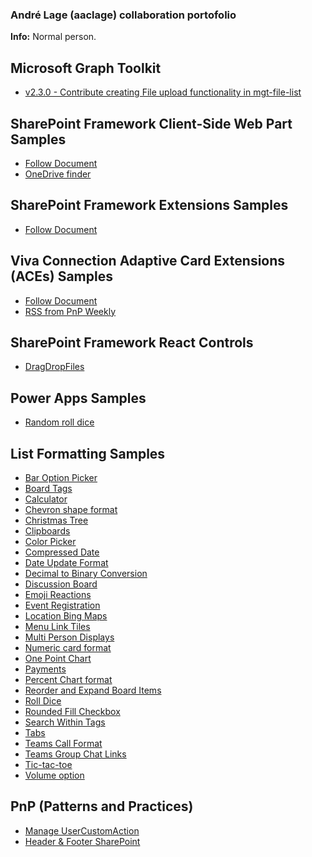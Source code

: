 ### André Lage (aaclage) collaboration portofolio

**Info:** Normal person. 

## Microsoft Graph Toolkit

- [v2.3.0 - Contribute creating File upload functionality in mgt-file-list](https://github.com/microsoftgraph/microsoft-graph-toolkit/releases/tag/v2.3.0)

## SharePoint Framework Client-Side Web Part Samples

- [Follow Document](https://github.com/pnp/sp-dev-fx-webparts/tree/main/samples/react-follow-document)
- [OneDrive finder](https://github.com/pnp/sp-dev-fx-webparts/tree/main/samples/react-onedrive-finder)

## SharePoint Framework Extensions Samples

- [Follow Document](https://github.com/pnp/sp-dev-fx-extensions/tree/main/samples/react-command-follow-document)

## Viva Connection Adaptive Card Extensions (ACEs) Samples

- [Follow Document](https://github.com/pnp/sp-dev-fx-aces/tree/main/samples/PrimaryTextCard-Follow-Documents)
- [RSS from PnP Weekly](https://github.com/pnp/sp-dev-fx-aces/tree/main/samples/ImageCard-Rss)

## SharePoint Framework React Controls

- [DragDropFiles](https://github.com/pnp/sp-dev-fx-controls-react/blob/master/docs/documentation/docs/controls/DragDropFiles.md)

## Power Apps Samples

- [Random roll dice](https://github.com/pnp/powerapps-samples/tree/main/samples/random-rolldice)

## List Formatting Samples

- [Bar Option Picker](https://github.com/pnp/list-formatting/tree/master/view-samples/bar-option-picker)
- [Board Tags](https://github.com/pnp/list-formatting/tree/master/view-samples/board-tags)
- [Calculator](https://github.com/pnp/List-Formatting/tree/master/column-samples/generic-calculator)
- [Chevron shape format](https://github.com/pnp/List-Formatting/tree/master/view-samples/chevron-shape-format)
- [Christmas Tree](https://github.com/pnp/List-Formatting/tree/master/view-samples/christmas-tree)
- [Clipboards](https://github.com/pnp/list-formatting/tree/master/view-samples/clipboards)
- [Color Picker](https://github.com/pnp/list-formatting/tree/master/view-samples/color-picker)
- [Compressed Date](https://github.com/pnp/List-Formatting/tree/master/column-samples/date-compress-format)
- [Date Update Format](https://github.com/pnp/List-Formatting/tree/master/column-samples/date-update-format)
- [Decimal to Binary Conversion](https://github.com/pnp/List-Formatting/tree/master/column-samples/number-decimal-binary)
- [Discussion Board](https://github.com/pnp/list-formatting/tree/master/view-samples/discussion-board)
- [Emoji Reactions](https://github.com/pnp/list-formatting/tree/master/view-samples/emoji-reactions)
- [Event Registration](https://github.com/pnp/list-formatting/tree/master/view-samples/event-registration)
- [Location Bing Maps](https://github.com/pnp/List-Formatting/tree/master/column-samples/location-bing-maps)
- [Menu Link Tiles](https://github.com/pnp/List-Formatting/tree/master/view-samples/menu-link-tiles)
- [Multi Person Displays](https://github.com/pnp/List-Formatting/tree/master/view-samples/multi-person-displays)
- [Numeric card format](https://github.com/pnp/List-Formatting/tree/master/view-samples/generic-numeric-card-format)
- [One Point Chart](https://github.com/pnp/List-Formatting/tree/master/column-samples/generic-one-point-chart)
- [Payments](https://github.com/pnp/List-Formatting/tree/master/view-samples/payments)
- [Percent Chart format](https://github.com/pnp/List-Formatting/tree/master/view-samples/percent-chart-format)
- [Reorder and Expand Board Items](https://github.com/pnp/List-Formatting/tree/master/view-samples/reorder-expand-board-items)
- [Roll Dice](https://github.com/pnp/List-Formatting/tree/master/view-samples/roll-dice)
- [Rounded Fill Checkbox](https://github.com/pnp/list-formatting/tree/master/column-samples/yesno-roundedfill-format)
- [Search Within Tags](https://github.com/pnp/List-Formatting/tree/master/view-samples/search-within-tags)
- [Tabs](https://github.com/pnp/List-Formatting/tree/master/view-samples/tabs)
- [Teams Call Format](https://github.com/pnp/List-Formatting/tree/master/column-samples/person-teams-call-format)
- [Teams Group Chat Links](https://github.com/pnp/List-Formatting/tree/master/view-samples/teams-group-chat-links)
- [Tic-tac-toe](https://github.com/pnp/List-Formatting/tree/master/view-samples/tic-tac-toe)
- [Volume option](https://github.com/pnp/List-Formatting/tree/master/column-samples/number-volume)
 
## PnP (Patterns and Practices)

- [Manage UserCustomAction](https://github.com/pnp/PnP/tree/master/Samples/Core.ManageUserCustomAction)
- [Header & Footer SharePoint](https://github.com/pnp/PnP/tree/master/Samples/Core.EmbedJavaScript.HeaderFooter)

<!--
**aaclage/aaclage** is a ✨ _special_ ✨ repository because its `README.md` (this file) appears on your GitHub profile.

Here are some ideas to get you started:

- 🔭 I’m currently working on ...
- 🌱 I’m currently learning ...
- 👯 I’m looking to collaborate on ...
- 🤔 I’m looking for help with ...
- 💬 Ask me about ...
- 📫 How to reach me: ...
- 😄 Pronouns: ...
- ⚡ Fun fact: ...
-->
